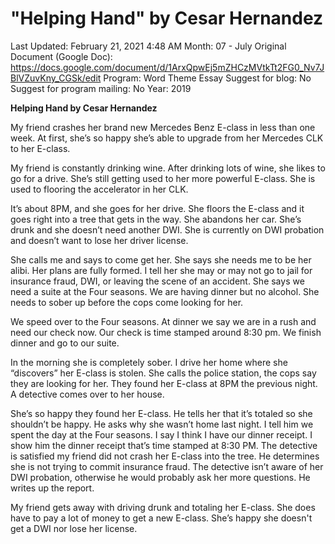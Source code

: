 # "Helping Hand" by Cesar Hernandez

Last Updated: February 21, 2021 4:48 AM
Month: 07 - July
Original Document (Google Doc): https://docs.google.com/document/d/1ArxQpwEj5mZHCzMVtkTt2FG0_Nv7JBlVZuvKny_CGSk/edit
Program: Word Theme Essay
Suggest for blog: No
Suggest for program mailing: No
Year: 2019

**Helping Hand by Cesar Hernandez**

My friend crashes her brand new Mercedes Benz E-class in less than one week. At first, she’s so happy she’s able to upgrade from her Mercedes CLK to her E-class.

My friend is constantly drinking wine. After drinking lots of wine, she likes to go for a drive. She’s still getting used to her more powerful E-class. She is used to flooring the accelerator in her CLK.

It’s about 8PM, and she goes for her drive. She floors the E-class and it goes right into a tree that gets in the way. She abandons her car. She’s drunk and she doesn’t need another DWI. She is currently on DWI probation and doesn’t want to lose her driver license.

She calls me and says to come get her. She says she needs me to be her alibi. Her plans are fully formed. I tell her she may or may not go to jail for insurance fraud, DWI, or leaving the scene of an accident. She says we need a suite at the Four seasons. We are having dinner but no alcohol. She needs to sober up before the cops come looking for her.

We speed over to the Four seasons. At dinner we say we are in a rush and need our check now. Our check is time stamped around 8:30 pm. We finish dinner and go to our suite.

In the morning she is completely sober. I drive her home where she “discovers” her E-class is stolen. She calls the police station, the cops say they are looking for her. They found her E-class at 8PM the previous night. A detective comes over to her house.

She’s so happy they found her E-class. He tells her that it’s totaled so she shouldn’t be happy. He asks why she wasn’t home last night. I tell him we spent the day at the Four seasons. I say I think I have our dinner receipt. I show him the dinner receipt that’s time stamped at 8:30 PM. The detective is satisfied my friend did not crash her E-class into the tree. He determines she is not trying to commit insurance fraud. The detective isn’t aware of her DWI probation, otherwise he would probably ask her more questions. He writes up the report.

My friend gets away with driving drunk and totaling her E-class. She does have to pay a lot of money to get a new E-class. She’s happy she doesn't get a DWI nor lose her license.